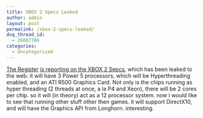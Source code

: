 ```yaml
---
title: XBOX 2 Specs Leaked
author: admin
layout: post
permalink: /xbox-2-specs-leaked/
dsq_thread_id:
  - 26007706
categories:
  - Uncategorized
---
```

[The Register][1] [is reporting on the XBOX 2 Sepcs][2], which has been leaked to the web. it will have 3 Power 5 processors, which will be Hyperthreading enabled, and an ATI R500 Graphics Card. Not only is the chips running as hyper threading (2 threads at once, a la P4 and Xeon), there will be 2 cores per chip. so it will (in theory) act as a 12 processor system. now i would like to see that running other stuff other then games. it will support DirectX10, and will have the Graphics API from Longhorn. interesting. 

<!--more-->

 [1]: http://www.theregister.co.uk
 [2]: http://www.theregister.co.uk/content/54/35265.html